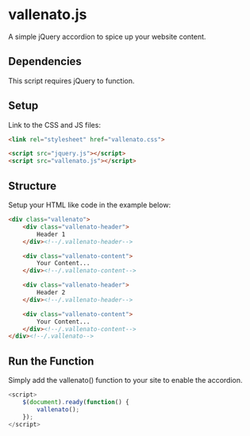 # vallenato.js
A simple jQuery accordion to spice up your website content.

## Dependencies
This script requires jQuery to function.

## Setup
Link to the CSS and JS files:

```html
<link rel="stylesheet" href="vallenato.css">

<script src="jquery.js"></script>
<script src="vallenato.js"></script>
```

## Structure
Setup your HTML like code in the example below:

```html
<div class="vallenato">
	<div class="vallenato-header">
		Header 1
	</div><!--/.vallenato-header-->

	<div class="vallenato-content">
		Your Content...
	</div><!--/.vallenato-content-->

	<div class="vallenato-header">
		Header 2
	</div><!--/.vallenato-header-->

	<div class="vallenato-content">
		Your Content...
	</div><!--/.vallenato-content-->
</div><!--/.vallenato-->
```

## Run the Function
Simply add the vallenato() function to your site to enable the accordion.

```javascript
<script>
	$(document).ready(function() {
		vallenato();
	});
</script>
```
